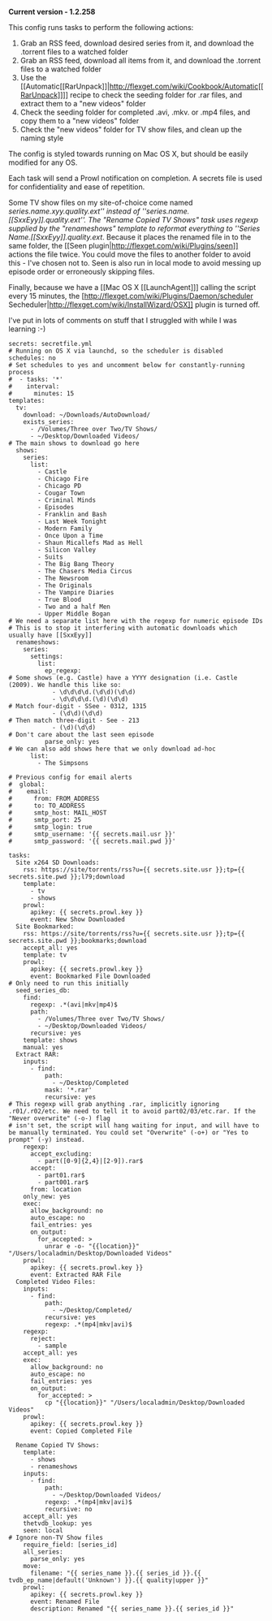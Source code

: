 **Current version - 1.2.258**

This config runs tasks to perform the following actions:

1) Grab an RSS feed, download desired series from it, and download the .torrent files to a watched folder
2) Grab an RSS feed, download all items from it, and download the .torrent files to a watched folder
3) Use the [[Automatic[[RarUnpack]]|http://flexget.com/wiki/Cookbook/Automatic[[RarUnpack]]]] recipe to check the seeding folder for .rar files, and extract them to a "new videos" folder
4) Check the seeding folder for completed .avi, .mkv. or .mp4 files, and copy them to a "new videos" folder
5) Check the "new videos" folder for TV show files, and clean up the naming style

The config is styled towards running on Mac OS X, but should be easily modified for any OS.

Each task will send a Prowl notification on completion. A secrets file is used for confidentiality and ease of repetition.

Some TV show files on my site-of-choice come named *series.name.xyy.quality.ext'' instead of ''series.name.[[SxxEyy]].quality.ext''. The "Rename Copied TV Shows" task uses regexp supplied by the "renameshows" template to reformat everything to ''Series Name.[[SxxEyy]].quality.ext*. Because it places the renamed file in to the same folder, the [[Seen plugin|http://flexget.com/wiki/Plugins/seen]] actions the file twice. You could move the files to another folder to avoid this - I've chosen not to. Seen is also run in local mode to avoid messing up episode order or erroneously skipping files.

Finally, because we have a [[Mac OS X [[LaunchAgent]]] calling the script every 15 minutes, the [http://flexget.com/wiki/Plugins/Daemon/scheduler Secheduler|http://flexget.com/wiki/InstallWizard/OSX]] plugin is turned off.

I've put in lots of comments on stuff that I struggled with while I was learning :-)


    secrets: secretfile.yml
    # Running on OS X via launchd, so the scheduler is disabled
    schedules: no
    # Set schedules to yes and uncomment below for constantly-running process
    #  - tasks: '*'
    #    interval:
    #      minutes: 15
    templates:
      tv:
        download: ~/Downloads/AutoDownload/
        exists_series: 
          - /Volumes/Three over Two/TV Shows/
          - ~/Desktop/Downloaded Videos/
    # The main shows to download go here
      shows:
        series:
          list:
            - Castle
            - Chicago Fire
            - Chicago PD
            - Cougar Town
            - Criminal Minds
            - Episodes
            - Franklin and Bash
            - Last Week Tonight
            - Modern Family
            - Once Upon a Time
            - Shaun Micallefs Mad as Hell
            - Silicon Valley
            - Suits
            - The Big Bang Theory
            - The Chasers Media Circus
            - The Newsroom
            - The Originals
            - The Vampire Diaries
            - True Blood
            - Two and a half Men
            - Upper Middle Bogan
    # We need a separate list here with the regexp for numeric episode IDs
    # This is to stop it interfering with automatic downloads which usually have [[SxxEyy]]
      renameshows:
        series:
          settings:
            list:
              ep_regexp:
    # Some shows (e.g. Castle) have a YYYY designation (i.e. Castle (2009). We handle this like so:
                - \d\d\d\d.(\d\d)(\d\d)
                - \d\d\d\d.(\d)(\d\d)
    # Match four-digit - SSee - 0312, 1315
                - (\d\d)(\d\d)
    # Then match three-digit - See - 213
                - (\d)(\d\d)
    # Don't care about the last seen episode
              parse_only: yes
    # We can also add shows here that we only download ad-hoc
          list:
            - The Simpsons
    
    # Previous config for email alerts
    #  global:
    #    email:
    #      from: FROM_ADDRESS
    #      to: TO_ADDRESS
    #      smtp_host: MAIL_HOST
    #      smtp_port: 25
    #      smtp_login: true
    #      smtp_username: '{{ secrets.mail.usr }}'
    #      smtp_password: '{{ secrets.mail.pwd }}'
    
    tasks:
      Site x264 SD Downloads:
        rss: https://site/torrents/rss?u={{ secrets.site.usr }};tp={{ secrets.site.pwd }};l79;download
        template: 
          - tv
          - shows
        prowl:
          apikey: {{ secrets.prowl.key }}
          event: New Show Downloaded
      Site Bookmarked:
        rss: https://site/torrents/rss?u={{ secrets.site.usr }};tp={{ secrets.site.pwd }};bookmarks;download
        accept_all: yes
        template: tv
        prowl:
          apikey: {{ secrets.prowl.key }}
          event: Bookmarked File Downloaded
    # Only need to run this initially
      seed_series_db:
        find:
          regexp: .*(avi|mkv|mp4)$
          path: 
            - /Volumes/Three over Two/TV Shows/
            - ~/Desktop/Downloaded Videos/
          recursive: yes
        template: shows
        manual: yes
      Extract RAR:
        inputs:
          - find:
              path:
                - ~/Desktop/Completed
              mask: '*.rar'
              recursive: yes
    # This regexp will grab anything .rar, implicitly ignoring .r01/.r02/etc. We need to tell it to avoid part02/03/etc.rar. If the "Never overwrite" (-o-) flag
    # isn't set, the script will hang waiting for input, and will have to be manually terminated. You could set "Overwrite" (-o+) or "Yes to prompt" (-y) instead.
        regexp:
          accept_excluding:
            - part([0-9]{2,4}|[2-9]).rar$
          accept:
            - part01.rar$
            - part001.rar$
          from: location
        only_new: yes
        exec:
          allow_background: no
          auto_escape: no
          fail_entries: yes
          on_output:
            for_accepted: >
              unrar e -o- "{{location}}" "/Users/localadmin/Desktop/Downloaded Videos"
        prowl:
          apikey: {{ secrets.prowl.key }}
          event: Extracted RAR File
      Completed Video Files:
        inputs:
          - find:
              path:
                - ~/Desktop/Completed/
              recursive: yes
              regexp: .*(mp4|mkv|avi)$
        regexp:
          reject:
            - sample
        accept_all: yes
        exec:
          allow_background: no
          auto_escape: no
          fail_entries: yes
          on_output:
            for_accepted: >
              cp "{{location}}" "/Users/localadmin/Desktop/Downloaded Videos"
        prowl:
          apikey: {{ secrets.prowl.key }}
          event: Copied Completed File
    
      Rename Copied TV Shows:
        template:
          - shows
          - renameshows
        inputs:
          - find:
              path:
                - ~/Desktop/Downloaded Videos/
              regexp: .*(mp4|mkv|avi)$
              recursive: no
        accept_all: yes
        thetvdb_lookup: yes
        seen: local
    # Ignore non-TV Show files
        require_field: [series_id]
        all_series:
          parse_only: yes
        move:
          filename: "{{ series_name }}.{{ series_id }}.{{ tvdb_ep_name|default('Unknown') }}.{{ quality|upper }}"
        prowl:
          apikey: {{ secrets.prowl.key }}
          event: Renamed File
          description: Renamed "{{ series_name }}.{{ series_id }}"

